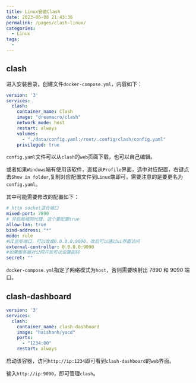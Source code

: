 ```yaml
---
title: Linux安装Clash
date: 2023-06-08 21:43:36
permalink: /pages/clash-linux/
categories:
  - Linux
tags:
  - 
---
```


## clash 

进入安装目录，创建文件`docker-compose.yml`，内容如下：

```yaml
version: '3'
services:
  clash:
    container_name: Clash
    image: "dreamacro/clash"
    network_mode: host
    restart: always
    volumes:
      - "./data/config.yaml:/root/.config/clash/config.yaml"
    privileged: true
```

`config.yaml`文件可以从`clash`的`web`页面下载，也可以自己编辑。

或者如果`Windows`端有使用该软件，直接从`Profile`界面，选中对应配置，右键点击`Show in folder`,复制对应配置文件到`Linux`端即可，需要注意的是要更名为`config.yaml`。

其中可能需要修改的配置如下：

```yaml
# http socket混合端口
mixed-port: 7890
# 开启局域网代理，这个要配置true
allow-lan: true
bind-address: "*"
mode: rule
#UI监听端口，可以改成0.0.0.0:9090，改后可以通过ui界面访问
external-controller: 0.0.0.0:9090
#如果服务器对公网开放可以设置密码
secret: ""
```

`docker-compose.yml`指定了网络模式为`host`，否则需要映射出 7890 和 9090 端口。

## clash-dashboard 

```yaml
version: '3'
services:
  clash:
    container_name: clash-dashboard
    image: "haishanh/yacd"
    ports:
      - "1234:80"
    restart: always
```

启动该容器，访问`http://ip:1234`即可看到`clash-dashboard`的`web`界面。

输入`http://ip:9090`，即可管理`clash`。